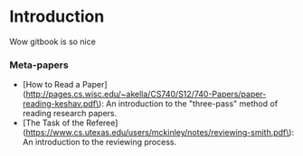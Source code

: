 # Introduction

Wow gitbook is so nice

### Meta-papers

* \[How to Read a Paper\]\(http://pages.cs.wisc.edu/~akella/CS740/S12/740-Papers/paper-reading-keshav.pdf\): An introduction to the "three-pass" method of reading research papers.
* \[The Task of the Referee\]\(https://www.cs.utexas.edu/users/mckinley/notes/reviewing-smith.pdf\): An introduction to the reviewing process.





